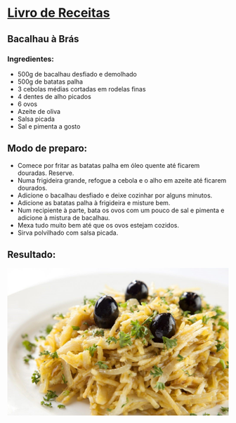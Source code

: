 # [Livro de Receitas](../README.md)

## Bacalhau à Brás

### Ingredientes:

- 500g de bacalhau desfiado e demolhado
- 500g de batatas palha
- 3 cebolas médias cortadas em rodelas finas
- 4 dentes de alho picados
- 6 ovos
- Azeite de oliva
- Salsa picada
- Sal e pimenta a gosto

## Modo de preparo:

- Comece por fritar as batatas palha em óleo quente até ficarem douradas. Reserve.
- Numa frigideira grande, refogue a cebola e o alho em azeite até ficarem dourados.
- Adicione o bacalhau desfiado e deixe cozinhar por alguns minutos.
- Adicione as batatas palha à frigideira e misture bem.
- Num recipiente à parte, bata os ovos com um pouco de sal e pimenta e adicione à mistura de bacalhau.
- Mexa tudo muito bem até que os ovos estejam cozidos.
- Sirva polvilhado com salsa picada.

## Resultado:

![Bacalhau à Brás](../img/bacalhau-a-bras.jpg)